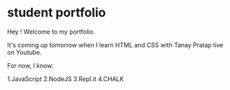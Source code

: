 # student portfolio

Hey ! Welcome to my portfolio.

It's coming up tomorrow when I learn HTML and CSS with Tanay Pratap live on Youtube.

For now, I know:

1.JavaScript
2.NodeJS
3.Repl.it
4.CHALK
